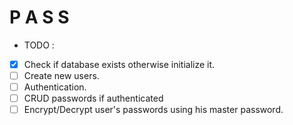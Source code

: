 # P A S S

* TODO :

- [x] Check if database exists otherwise initialize it.
- [ ] Create new users.
- [ ] Authentication.
- [ ] CRUD passwords if authenticated
- [ ] Encrypt/Decrypt user's passwords using his master password. 
